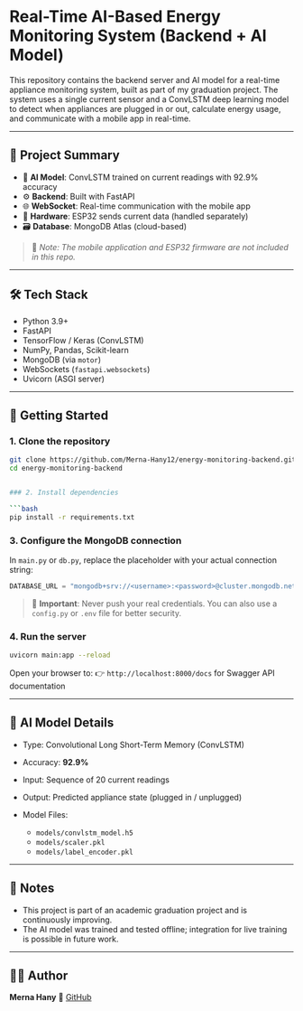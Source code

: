 # Real-Time AI-Based Energy Monitoring System (Backend + AI Model)

This repository contains the backend server and AI model for a real-time appliance monitoring system, built as part of my graduation project. The system uses a single current sensor and a ConvLSTM deep learning model to detect when appliances are plugged in or out, calculate energy usage, and communicate with a mobile app in real-time.

---

## 📌 Project Summary

- 🧠 **AI Model**: ConvLSTM trained on current readings with 92.9% accuracy  
- ⚙️ **Backend**: Built with FastAPI  
- 🌐 **WebSocket**: Real-time communication with the mobile app  
- 🔌 **Hardware**: ESP32 sends current data (handled separately)  
- 🗃️ **Database**: MongoDB Atlas (cloud-based)

> 🚨 *Note: The mobile application and ESP32 firmware are not included in this repo.*

---

## 🛠️ Tech Stack

- Python 3.9+
- FastAPI
- TensorFlow / Keras (ConvLSTM)
- NumPy, Pandas, Scikit-learn
- MongoDB (via `motor`)
- WebSockets (`fastapi.websockets`)
- Uvicorn (ASGI server)

---

## 🚀 Getting Started

### 1. Clone the repository

```bash
git clone https://github.com/Merna-Hany12/energy-monitoring-backend.git
cd energy-monitoring-backend


### 2. Install dependencies

```bash
pip install -r requirements.txt
```

### 3. Configure the MongoDB connection

In `main.py` or `db.py`, replace the placeholder with your actual connection string:

```python
DATABASE_URL = "mongodb+srv://<username>:<password>@cluster.mongodb.net/<dbname>"
```

> 🔐 **Important**: Never push your real credentials. You can also use a `config.py` or `.env` file for better security.

### 4. Run the server

```bash
uvicorn main:app --reload
```

Open your browser to:
👉 `http://localhost:8000/docs` for Swagger API documentation

---

## 🧠 AI Model Details

* Type: Convolutional Long Short-Term Memory (ConvLSTM)
* Accuracy: **92.9%**
* Input: Sequence of 20 current readings
* Output: Predicted appliance state (plugged in / unplugged)
* Model Files:

  * `models/convlstm_model.h5`
  * `models/scaler.pkl`
  * `models/label_encoder.pkl`

---

## 📝 Notes

* This project is part of an academic graduation project and is continuously improving.
* The AI model was trained and tested offline; integration for live training is possible in future work.

---


## 🙋‍♀️ Author

**Merna Hany**
🔗 [GitHub](https://github.com/Merna-Hany12)
